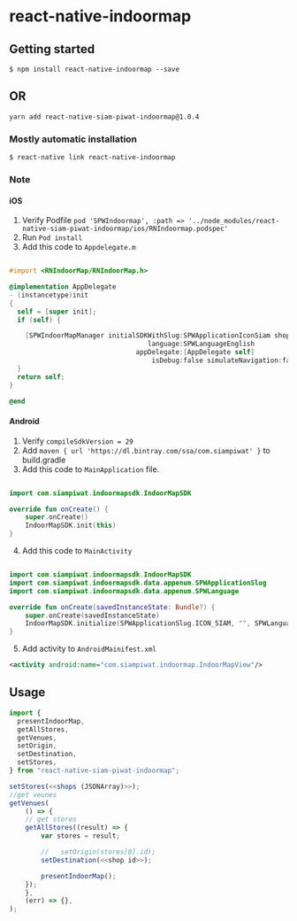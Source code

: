 # react-native-indoormap

## Getting started

`$ npm install react-native-indoormap --save`

## OR

`yarn add react-native-siam-piwat-indoormap@1.0.4`

### Mostly automatic installation

`$ react-native link react-native-indoormap`

### Note

#### iOS

1. Verify Podfile `pod 'SPWIndoormap', :path => '../node_modules/react-native-siam-piwat-indoormap/ios/RNIndoormap.podspec'`
2. Run `Pod install`
3. Add this code to `Appdelegate.m`

```objective-c

#import <RNIndoorMap/RNIndoorMap.h>

@implementation AppDelegate
- (instancetype)init
{
  self = [super init];
  if (self) {

    [SPWIndoorMapManager initialSDKWithSlug:SPWApplicationIconSiam shops:@[]
                                   language:SPWLanguageEnglish
                                appDelegate:[AppDelegate self]
                                    isDebug:false simulateNavigation:false];
  }
  return self;
}

@end

```

#### Android

1. Verify `compileSdkVersion = 29`
2. Add `maven { url 'https://dl.bintray.com/ssa/com.siampiwat' }` to build.gradle
3. Add this code to `MainApplication` file.

```kotlin

import com.siampiwat.indoormapsdk.IndoorMapSDK

override fun onCreate() {
	super.onCreate()
	IndoorMapSDK.init(this)
}

```

4. Add this code to `MainActivity`

```kotlin

import com.siampiwat.indoormapsdk.IndoorMapSDK
import com.siampiwat.indoormapsdk.data.appenum.SPWApplicationSlug
import com.siampiwat.indoormapsdk.data.appenum.SPWLanguage

override fun onCreate(savedInstanceState: Bundle?) {
	super.onCreate(savedInstanceState)
	IndoorMapSDK.initialize(SPWApplicationSlug.ICON_SIAM, "", SPWLanguage.TH, true)
}

```

5. Add activity to `AndroidMainifest.xml`

```xml
<activity android:name="com.siampiwat.indoormap.IndoorMapView"/>
```

## Usage

```javascript
import {
  presentIndoorMap,
  getAllStores,
  getVenues,
  setOrigin,
  setDestination,
  setStores,
} from "react-native-siam-piwat-indoormap";

setStores(<<shops (JSONArray)>>);
//get veunes
getVenues(
	() => {
	// get stores
	getAllStores((result) => {
		var stores = result;

		//   setOrigin(stores[0].id);
		setDestination(<<shop id>>);

		presentIndoorMap();
	});
	},
	(err) => {},
);

```

